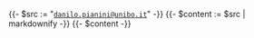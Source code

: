 {{- $src := "[`danilo.pianini@unibo.it`](mailto:danilo.pianini@unibo.it)" -}}
{{- $content := $src | markdownify -}}
{{- $content -}}